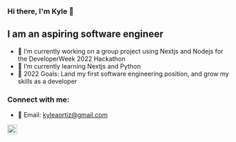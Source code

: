 ### Hi there, I'm Kyle 👋

## I am an aspiring software engineer

- 🔭 I’m currently working on a group project using Nextjs and Nodejs for the DeveloperWeek 2022 Hackathon
- 🌱 I’m currently learning Nextjs and Python
- 🥅 2022 Goals: Land my first software engineering position, and grow my skills as a developer


### Connect with me:

 - 📩 Email: kyleaortiz@gmail.com

 
[<img align="left" alt="codeSTACKr | LinkedIn" width="22px" src="https://cdn.jsdelivr.net/npm/simple-icons@v3/icons/linkedin.svg" />][linkedin]













[linkedin]: https://linkedin.com/in/kyleortiz/